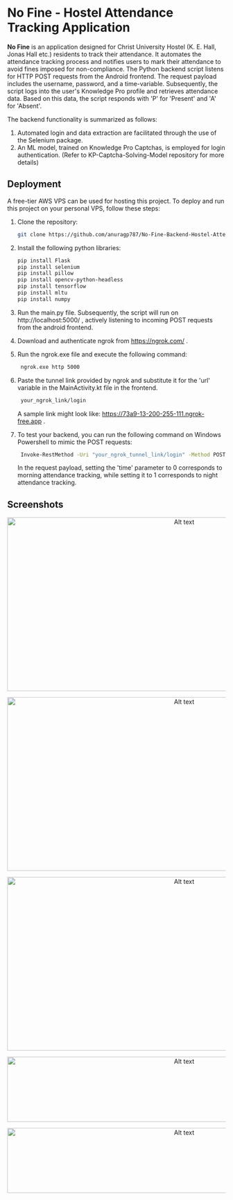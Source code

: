 # No Fine - Hostel Attendance Tracking Application

**No Fine** is an application designed for Christ University Hostel (K. E. Hall, Jonas Hall etc.) residents to track their attendance. It automates the attendance tracking process and notifies users to mark their attendance to avoid fines imposed for non-compliance. The Python backend script listens for HTTP POST requests from the Android frontend. The request payload includes the username, password, and a time-variable. Subsequently, the script logs into the user's Knowledge Pro profile and retrieves attendance data. Based on this data, the script responds with 'P' for 'Present' and 'A' for 'Absent'.

The backend functionality is summarized as follows:
1. Automated login and data extraction are facilitated through the use of the Selenium package.
2. An ML model, trained on Knowledge Pro Captchas, is employed for login authentication. (Refer to KP-Captcha-Solving-Model repository for more details)


## Deployment

A free-tier AWS VPS can be used for hosting this project. To deploy and run this project on your personal VPS, follow these steps:

1. Clone the repository:

    ```bash
    git clone https://github.com/anuragp787/No-Fine-Backend-Hostel-Attendance-Tracking-Application.git
    ```
    
3. Install the following python libraries:
   
    ```bash
    pip install Flask
    pip install selenium
    pip install pillow
    pip install opencv-python-headless
    pip install tensorflow
    pip install mltu
    pip install numpy
    ```
    
4. Run the main.py file. Subsequently, the script will run on http://localhost:5000/ , actively listening to incoming POST requests from the android frontend.

5. Download and authenticate ngrok from https://ngrok.com/ .

6. Run the ngrok.exe file and execute the following command:
   
   ```bash
    ngrok.exe http 5000
    ```

7. Paste the tunnel link provided by ngrok and substitute it for the 'url' variable in the MainActivity.kt file in the frontend.

   ```bash
    your_ngrok_link/login
    ```
   A sample link might look like: https://73a9-13-200-255-111.ngrok-free.app .

8. To test your backend, you can run the following command on Windows Powershell to mimic the POST requests:

   ```bash
    Invoke-RestMethod -Uri "your_ngrok_tunnel_link/login" -Method POST -ContentType "application/json" -Body '{"username": "your_kp_username", "password": "your_kp_password", "time": "1"}'
    ```

   In the request payload, setting the 'time' parameter to 0 corresponds to morning attendance tracking, while setting it to 1 corresponds to night attendance tracking.

## Screenshots

<p align="center"><img src="https://res.cloudinary.com/dgh9mcfxu/image/upload/v1708152556/Screenshot_263_gc7xhe.png" alt="Alt text" width="800" height="400">

<p align="center"><img src="https://res.cloudinary.com/dgh9mcfxu/image/upload/v1708012894/Screenshot_1_hlyag9.png" alt="Alt text" width="800" height="400"></p>

<p align="center"><img src="https://res.cloudinary.com/dgh9mcfxu/image/upload/v1708012895/Screenshot_3_lwqshc.png" alt="Alt text" width="800" height="400">

<p align="center"><img src="https://res.cloudinary.com/dgh9mcfxu/image/upload/v1708866724/Screenshot_261_ge7vkx_xq5qzu.png" alt="Alt text" width="800" height="150">

<p align="center"><img src="https://res.cloudinary.com/dgh9mcfxu/image/upload/v1708866887/Screenshot_262_hubj8k_hvzfwi.png" alt="Alt text" width="800" height="150">


